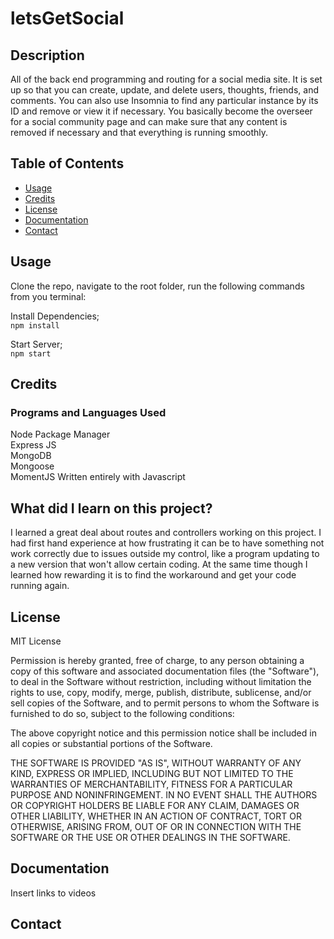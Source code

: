# letsGetSocial

## Description

All of the back end programming and routing for a social media site. It is set up so that you can create, update, and delete users, thoughts, friends, and comments. You can also use Insomnia to find any particular instance by its ID and remove or view it if necessary. You basically become the overseer for a social community page and can make sure that any content is removed if necessary and that everything is running smoothly.

## Table of Contents

- [Usage](#usage)
- [Credits](#credits)
- [License](#license)
- [Documentation](#documentation)
- [Contact](#contact)

## Usage

Clone the repo, navigate to the root folder, run the following commands from you terminal:

Install Dependencies;  
`npm install`

Start Server;  
`npm start`

## Credits

### Programs and Languages Used

Node Package Manager  
Express JS  
MongoDB  
Mongoose  
MomentJS
Written entirely with Javascript

## What did I learn on this project?

I learned a great deal about routes and controllers working on this project. I had first hand experience at how frustrating it can be to have something not work correctly due to issues outside my control, like a program updating to a new version that won't allow certain coding. At the same time though I learned how rewarding it is to find the workaround and get your code running again.

## License

MIT License

Permission is hereby granted, free of charge, to any person obtaining a copy
of this software and associated documentation files (the "Software"), to deal
in the Software without restriction, including without limitation the rights
to use, copy, modify, merge, publish, distribute, sublicense, and/or sell
copies of the Software, and to permit persons to whom the Software is
furnished to do so, subject to the following conditions:

The above copyright notice and this permission notice shall be included in all
copies or substantial portions of the Software.

THE SOFTWARE IS PROVIDED "AS IS", WITHOUT WARRANTY OF ANY KIND, EXPRESS OR
IMPLIED, INCLUDING BUT NOT LIMITED TO THE WARRANTIES OF MERCHANTABILITY,
FITNESS FOR A PARTICULAR PURPOSE AND NONINFRINGEMENT. IN NO EVENT SHALL THE
AUTHORS OR COPYRIGHT HOLDERS BE LIABLE FOR ANY CLAIM, DAMAGES OR OTHER
LIABILITY, WHETHER IN AN ACTION OF CONTRACT, TORT OR OTHERWISE, ARISING FROM,
OUT OF OR IN CONNECTION WITH THE SOFTWARE OR THE USE OR OTHER DEALINGS IN THE
SOFTWARE.

## Documentation

Insert links to videos

## Contact
